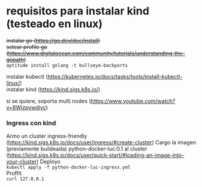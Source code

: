 # requisitos para instalar kind (testeado en linux)  
~~instalar go (https://go.dev/doc/install)~~  
~~setear profile go (https://www.digitalocean.com/community/tutorials/understanding-the-gopath)~~  
`aptitude install golang -t bullseye-backports`  

instalar kubectl (https://kubernetes.io/docs/tasks/tools/install-kubectl-linux/)  
instalar kind (https://kind.sigs.k8s.io/)  

si se quiere, soporta multi nodes (https://www.youtube.com/watch?v=8Wjzpywdjyc)  

### Ingress con kind
Armo un cluster ingress-friendly (https://kind.sigs.k8s.io/docs/user/ingress/#create-cluster)
Cargo la imagen (previamente buildeada) python-docker-luc:0.1 al cluster (https://kind.sigs.k8s.io/docs/user/quick-start/#loading-an-image-into-your-cluster)
Deployo  
`kubectl apply -f python-docker-luc-ingress.yml`  
Proffit  
`curl 127.0.0.1`  
